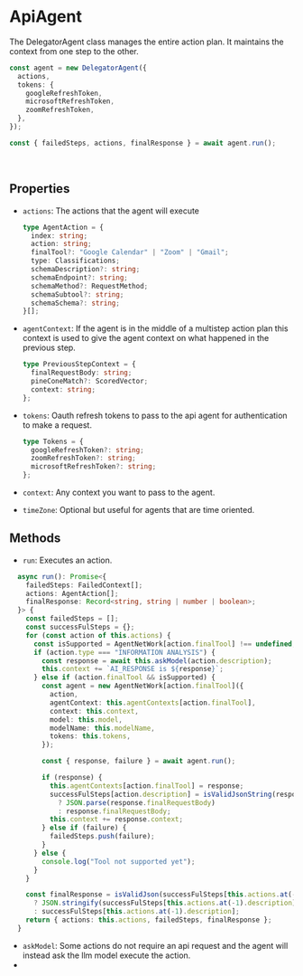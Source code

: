 # ApiAgent

The DelegatorAgent class manages the entire action plan. It maintains the context from one step to the other.

```ts
const agent = new DelegatorAgent({
  actions,
  tokens: {
    googleRefreshToken,
    microsoftRefreshToken,
    zoomRefreshToken,
  },
});

const { failedSteps, actions, finalResponse } = await agent.run();
```

</br>

## Properties

- `actions`: The actions that the agent will execute

  ```ts
  type AgentAction = {
    index: string;
    action: string;
    finalTool?: "Google Calendar" | "Zoom" | "Gmail";
    type: Classifications;
    schemaDescription?: string;
    schemaEndpoint?: string;
    schemaMethod?: RequestMethod;
    schemaSubtool?: string;
    schemaSchema?: string;
  }[];
  ```

- `agentContext`: If the agent is in the middle of a multistep action plan this context is used to give the agent context on what happened in the previous step.

  ```ts
  type PreviousStepContext = {
    finalRequestBody: string;
    pineConeMatch?: ScoredVector;
    context: string;
  };
  ```

- `tokens`: Oauth refresh tokens to pass to the api agent for authentication to make a request.
  ```ts
  type Tokens = {
    googleRefreshToken?: string;
    zoomRefreshToken?: string;
    microsoftRefreshToken?: string;
  };
  ```
- `context`: Any context you want to pass to the agent.
- `timeZone`: Optional but useful for agents that are time oriented.

## Methods

- `run`: Executes an action.

```ts
  async run(): Promise<{
    failedSteps: FailedContext[];
    actions: AgentAction[];
    finalResponse: Record<string, string | number | boolean>;
  }> {
    const failedSteps = [];
    const successFulSteps = {};
    for (const action of this.actions) {
      const isSupported = AgentNetWork[action.finalTool] !== undefined;
      if (action.type === "INFORMATION ANALYSIS") {
        const response = await this.askModel(action.description);
        this.context += `AI_RESPONSE is ${response}`;
      } else if (action.finalTool && isSupported) {
        const agent = new AgentNetWork[action.finalTool]({
          action,
          agentContext: this.agentContexts[action.finalTool],
          context: this.context,
          model: this.model,
          modelName: this.modelName,
          tokens: this.tokens,
        });

        const { response, failure } = await agent.run();

        if (response) {
          this.agentContexts[action.finalTool] = response;
          successFulSteps[action.description] = isValidJsonString(response.finalRequestBody)
            ? JSON.parse(response.finalRequestBody)
            : response.finalRequestBody;
          this.context += response.context;
        } else if (failure) {
          failedSteps.push(failure);
        }
      } else {
        console.log("Tool not supported yet");
      }
    }

    const finalResponse = isValidJson(successFulSteps[this.actions.at(-1).description])
      ? JSON.stringify(successFulSteps[this.actions.at(-1).description])
      : successFulSteps[this.actions.at(-1).description];
    return { actions: this.actions, failedSteps, finalResponse };
  }
```

- `askModel`: Some actions do not require an api request and the agent will instead ask the llm model execute the action.
-
